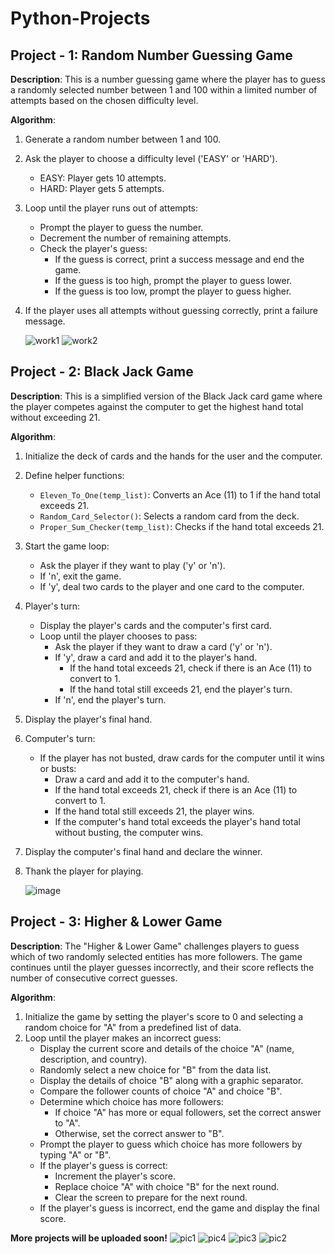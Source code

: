 # Python-Projects

## Project - 1: Random Number Guessing Game

**Description**: This is a number guessing game where the player has to guess a randomly selected number between 1 and 100 within a limited number of attempts based on the chosen difficulty level.

**Algorithm**:
1. Generate a random number between 1 and 100.
2. Ask the player to choose a difficulty level ('EASY' or 'HARD').
   - EASY: Player gets 10 attempts.
   - HARD: Player gets 5 attempts.
3. Loop until the player runs out of attempts:
   - Prompt the player to guess the number.
   - Decrement the number of remaining attempts.
   - Check the player's guess:
     - If the guess is correct, print a success message and end the game.
     - If the guess is too high, prompt the player to guess lower.
     - If the guess is too low, prompt the player to guess higher.
4. If the player uses all attempts without guessing correctly, print a failure message.
   
   ![work1](https://github.com/user-attachments/assets/eca7bdfa-d3ab-42e9-88a3-e09449b48cad)
   ![work2](https://github.com/user-attachments/assets/84061651-f60c-4041-9191-a2d1aff8a9f6)


## Project - 2: Black Jack Game

**Description**: This is a simplified version of the Black Jack card game where the player competes against the computer to get the highest hand total without exceeding 21.

**Algorithm**:
1. Initialize the deck of cards and the hands for the user and the computer.
2. Define helper functions:
   - `Eleven_To_One(temp_list)`: Converts an Ace (11) to 1 if the hand total exceeds 21.
   - `Random_Card_Selector()`: Selects a random card from the deck.
   - `Proper_Sum_Checker(temp_list)`: Checks if the hand total exceeds 21.
3. Start the game loop:
   - Ask the player if they want to play ('y' or 'n').
   - If 'n', exit the game.
   - If 'y', deal two cards to the player and one card to the computer.
4. Player's turn:
   - Display the player's cards and the computer's first card.
   - Loop until the player chooses to pass:
     - Ask the player if they want to draw a card ('y' or 'n').
     - If 'y', draw a card and add it to the player's hand.
       - If the hand total exceeds 21, check if there is an Ace (11) to convert to 1.
       - If the hand total still exceeds 21, end the player's turn.
     - If 'n', end the player's turn.
5. Display the player's final hand.
6. Computer's turn:
   - If the player has not busted, draw cards for the computer until it wins or busts:
     - Draw a card and add it to the computer's hand.
     - If the hand total exceeds 21, check if there is an Ace (11) to convert to 1.
     - If the hand total still exceeds 21, the player wins.
     - If the computer's hand total exceeds the player's hand total without busting, the computer wins.
7. Display the computer's final hand and declare the winner.
8. Thank the player for playing.
   
   
   ![image](https://github.com/user-attachments/assets/7edd7b9c-e487-430e-af7a-b5179aa6bcdc)

## Project - 3: Higher & Lower Game

**Description**: The "Higher & Lower Game" challenges players to guess which of two randomly selected entities has more followers. The game continues until the player guesses incorrectly, and their score reflects the number of consecutive correct guesses.

**Algorithm**:
1. Initialize the game by setting the player's score to 0 and selecting a random choice for "A" from a predefined list of data.
2. Loop until the player makes an incorrect guess:
   - Display the current score and details of the choice "A" (name, description, and country).
   - Randomly select a new choice for "B" from the data list.
   - Display the details of choice "B" along with a graphic separator.
   - Compare the follower counts of choice "A" and choice "B".
   - Determine which choice has more followers:
     - If choice "A" has more or equal followers, set the correct answer to "A".
     - Otherwise, set the correct answer to "B".
   - Prompt the player to guess which choice has more followers by typing "A" or "B".
   - If the player's guess is correct:
     - Increment the player's score.
     - Replace choice "A" with choice "B" for the next round.
     - Clear the screen to prepare for the next round.
   - If the player's guess is incorrect, end the game and display the final score.

**More projects will be uploaded soon!**
![pic1](https://github.com/user-attachments/assets/5ff94c85-5062-4228-b594-5f3a8c777548)
![pic4](https://github.com/user-attachments/assets/8b9f4a63-8c99-47ca-850d-35ff4906cb8c)
![pic3](https://github.com/user-attachments/assets/74aad3d8-d08b-4cae-b76c-aa867e372898)
![pic2](https://github.com/user-attachments/assets/3e366d71-4a14-4713-be1d-e8b7c486e091)

